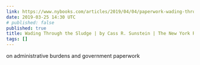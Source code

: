 ```yaml
---
link: https://www.nybooks.com/articles/2019/04/04/paperwork-wading-through-sludge/
date: 2019-03-25 14:30 UTC
# published: false
published: true
title: Wading Through the Sludge | by Cass R. Sunstein | The New York Review of Books
tags: []
---
```


on administrative burdens and government paperwork
